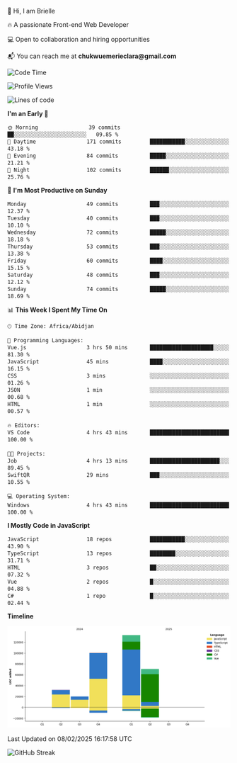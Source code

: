 <div align="left">
  <p>👋 Hi, I am Brielle</p>
  <p>🔥 A passionate Front-end Web Developer</p>
  <p>💻 Open to collaboration and hiring opportunities</p>
  <p>📬 You can reach me at <strong>chukwuemerieclara@gmail.com</strong></p>
</div>


 
 <!--START_SECTION:waka-->
![Code Time](http://img.shields.io/badge/Code%20Time-467%20hrs%2053%20mins-blue)

![Profile Views](http://img.shields.io/badge/Profile%20Views-0-blue)

![Lines of code](https://img.shields.io/badge/From%20Hello%20World%20I%27ve%20Written-290.6%20thousand%20lines%20of%20code-blue)

**I'm an Early 🐤** 

```text
🌞 Morning                39 commits          ██░░░░░░░░░░░░░░░░░░░░░░░   09.85 % 
🌆 Daytime                171 commits         ███████████░░░░░░░░░░░░░░   43.18 % 
🌃 Evening                84 commits          █████░░░░░░░░░░░░░░░░░░░░   21.21 % 
🌙 Night                  102 commits         ██████░░░░░░░░░░░░░░░░░░░   25.76 % 
```
📅 **I'm Most Productive on Sunday** 

```text
Monday                   49 commits          ███░░░░░░░░░░░░░░░░░░░░░░   12.37 % 
Tuesday                  40 commits          ███░░░░░░░░░░░░░░░░░░░░░░   10.10 % 
Wednesday                72 commits          █████░░░░░░░░░░░░░░░░░░░░   18.18 % 
Thursday                 53 commits          ███░░░░░░░░░░░░░░░░░░░░░░   13.38 % 
Friday                   60 commits          ████░░░░░░░░░░░░░░░░░░░░░   15.15 % 
Saturday                 48 commits          ███░░░░░░░░░░░░░░░░░░░░░░   12.12 % 
Sunday                   74 commits          █████░░░░░░░░░░░░░░░░░░░░   18.69 % 
```


📊 **This Week I Spent My Time On** 

```text
🕑︎ Time Zone: Africa/Abidjan

💬 Programming Languages: 
Vue.js                   3 hrs 50 mins       ████████████████████░░░░░   81.30 % 
JavaScript               45 mins             ████░░░░░░░░░░░░░░░░░░░░░   16.15 % 
CSS                      3 mins              ░░░░░░░░░░░░░░░░░░░░░░░░░   01.26 % 
JSON                     1 min               ░░░░░░░░░░░░░░░░░░░░░░░░░   00.68 % 
HTML                     1 min               ░░░░░░░░░░░░░░░░░░░░░░░░░   00.57 % 

🔥 Editors: 
VS Code                  4 hrs 43 mins       █████████████████████████   100.00 % 

🐱‍💻 Projects: 
Job                      4 hrs 13 mins       ██████████████████████░░░   89.45 % 
SwiftQR                  29 mins             ███░░░░░░░░░░░░░░░░░░░░░░   10.55 % 

💻 Operating System: 
Windows                  4 hrs 43 mins       █████████████████████████   100.00 % 
```

**I Mostly Code in JavaScript** 

```text
JavaScript               18 repos            ███████████░░░░░░░░░░░░░░   43.90 % 
TypeScript               13 repos            ████████░░░░░░░░░░░░░░░░░   31.71 % 
HTML                     3 repos             ██░░░░░░░░░░░░░░░░░░░░░░░   07.32 % 
Vue                      2 repos             █░░░░░░░░░░░░░░░░░░░░░░░░   04.88 % 
C#                       1 repo              █░░░░░░░░░░░░░░░░░░░░░░░░   02.44 % 
```



**Timeline**

![Lines of Code chart](https://raw.githubusercontent.com/Brielle28/Brielle28/main/assets/bar_graph.png)


 Last Updated on 08/02/2025 16:17:58 UTC
<!--END_SECTION:waka-->

![GitHub Streak](https://github-readme-streak-stats.herokuapp.com/?user=Brielle28)



